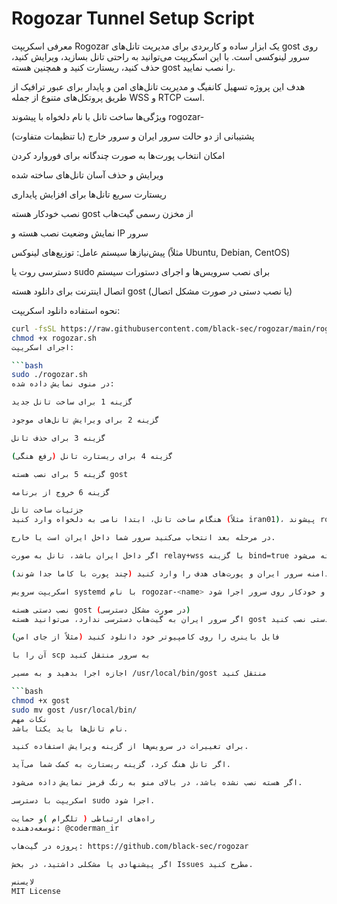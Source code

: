 # Rogozar Tunnel Setup Script
معرفی
اسکریپت Rogozar یک ابزار ساده و کاربردی برای مدیریت تانل‌های gost روی سرور لینوکسی است. با این اسکریپت می‌توانید به راحتی تانل بسازید، ویرایش کنید، حذف کنید، ریستارت کنید و همچنین هسته gost را نصب نمایید.

هدف این پروژه تسهیل کانفیگ و مدیریت تانل‌های امن و پایدار برای عبور ترافیک از طریق پروتکل‌های متنوع از جمله WSS و RTCP است.

ویژگی‌ها
ساخت تانل با نام دلخواه با پیشوند rogozar-

پشتیبانی از دو حالت سرور ایران و سرور خارج (با تنظیمات متفاوت)

امکان انتخاب پورت‌ها به صورت چندگانه برای فوروارد کردن

ویرایش و حذف آسان تانل‌های ساخته شده

ریستارت سریع تانل‌ها برای افزایش پایداری

نصب خودکار هسته gost از مخزن رسمی گیت‌هاب

نمایش وضعیت نصب هسته و IP سرور

پیش‌نیازها
سیستم عامل: توزیع‌های لینوکس (مثلاً Ubuntu, Debian, CentOS)

دسترسی روت یا sudo برای نصب سرویس‌ها و اجرای دستورات سیستم

اتصال اینترنت برای دانلود هسته gost (یا نصب دستی در صورت مشکل اتصال)

نحوه استفاده
دانلود اسکریپت:
```bash
curl -fsSL https://raw.githubusercontent.com/black-sec/rogozar/main/rogozar.sh -o rogozar.sh
chmod +x rogozar.sh
اجرای اسکریپت:

```bash
sudo ./rogozar.sh
در منوی نمایش داده شده:

گزینه 1 برای ساخت تانل جدید

گزینه 2 برای ویرایش تانل‌های موجود

گزینه 3 برای حذف تانل

گزینه 4 برای ریستارت تانل (رفع هنگی)

گزینه 5 برای نصب هسته gost

گزینه 6 خروج از برنامه

جزئیات ساخت تانل
هنگام ساخت تانل، ابتدا نامی به دلخواه وارد کنید (مثلاً iran01)، پیشوند rogozar- به صورت خودکار اضافه می‌شود.

در مرحله بعد انتخاب می‌کنید سرور شما داخل ایران است یا خارج.

اگر داخل ایران باشد، تانل به صورت relay+wss با گزینه bind=true ساخته می‌شود.

اگر خارج ایران باشد، باید نام دامنه سرور ایران و پورت‌های هدف را وارد کنید (چند پورت با کاما جدا شوند).

اسکریپت سرویس systemd با نام rogozar-<name> ایجاد می‌کند تا تانل به صورت دائمی و خودکار روی سرور اجرا شود.

نصب دستی هسته gost (در صورت مشکل دسترسی)
اگر سرور ایران به گیت‌هاب دسترسی ندارد، می‌توانید هسته gost را از مکانی دیگر دانلود و به صورت دستی نصب کنید:

فایل باینری را روی کامپیوتر خود دانلود کنید (مثلاً از جای امن)

آن را با scp به سرور منتقل کنید

اجازه اجرا بدهید و به مسیر /usr/local/bin/gost منتقل کنید

```bash
chmod +x gost
sudo mv gost /usr/local/bin/
نکات مهم
نام تانل‌ها باید یکتا باشد.

برای تغییرات در سرویس‌ها از گزینه ویرایش استفاده کنید.

اگر تانل هنگ کرد، گزینه ریستارت به کمک شما می‌آید.

اگر هسته نصب نشده باشد، در بالای منو به رنگ قرمز نمایش داده می‌شود.

اسکریپت با دسترسی sudo اجرا شود.

راه‌های ارتباطی ( تلگرام )و حمایت
توسعه‌دهنده: @coderman_ir

پروژه در گیت‌هاب: https://github.com/black-sec/rogozar

اگر پیشنهادی یا مشکلی داشتید، در بخش Issues مطرح کنید.

لایسنس
MIT License


